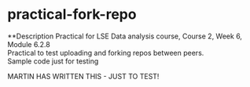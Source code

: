 # practical-fork-repo

**Description
Practical for LSE Data analysis course, Course 2, Week 6, Module 6.2.8<br>
Practical to test uploading and forking repos between peers.<br>
Sample code just for testing<br>

MARTIN HAS WRITTEN THIS - JUST TO TEST! 

